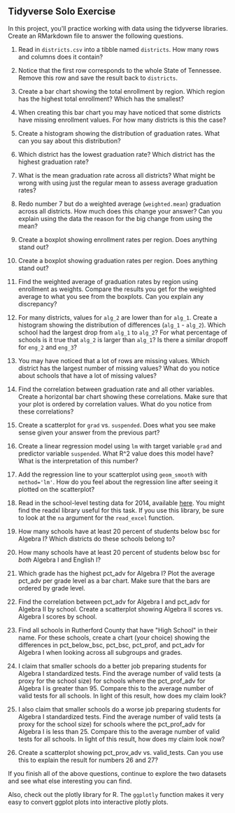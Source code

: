 ## Tidyverse Solo Exercise

In this project, you'll practice working with data using the tidyverse libraries. Create an RMarkdown file to answer the following questions.

1. Read in `districts.csv` into a tibble named `districts`. How many rows and columns does it contain?

2. Notice that the first row corresponds to the whole State of Tennessee. Remove this row and save the result back to `districts`.

3. Create a bar chart showing the total enrollment by region. Which region has the highest total enrollment? Which has the smallest?

4. When creating this bar chart you may have noticed that some districts have missing enrollment values. For how many districts is this the case?

5. Create a histogram showing the distribution of graduation rates. What can you say about this distribution?

6. Which district has the lowest graduation rate? Which district has the highest graduation rate?

7. What is the mean graduation rate across all districts? What might be wrong with using just the regular mean to assess average graduation rates?

8. Redo number 7 but do a weighted average (`weighted.mean`) graduation across all districts. How much does this change your answer? Can you explain using the data the reason for the big change from using the mean?

9. Create a boxplot showing enrollment rates per region. Does anything stand out?

10. Create a boxplot showing graduation rates per region. Does anything stand out?

11. Find the weighted average of graduation rates by region using enrollment as  weights. Compare the results you get for the weighted average to what you see from the boxplots. Can you explain any discrepancy?

12. For many districts, values for `alg_2` are lower than for `alg_1`. Create a histogram showing the distribution of differences (`alg_1` - `alg_2`). Which school had the largest drop from `alg_1` to `alg_2`? For what percentage of schools is it true that `alg_2` is larger than `alg_1`? Is there a similar dropoff for `eng_2` and `eng_3`?

13. You may have noticed that a lot of rows are missing values. Which district has the largest number of missing values? What do you notice about schools that have a lot of missing values?

14. Find the correlation between graduation rate and all other variables. Create a horizontal bar chart showing these correlations. Make sure that your plot is ordered by correlation values. What do you notice from these correlations?

15. Create a scatterplot for `grad` vs. `suspended`. Does what you see make sense given your answer from the previous part?

16. Create a linear regression model using `lm` with target variable `grad` and predictor variable `suspended`. What R^2 value does this model have? What is the interpretation of this number?

17. Add the regression line to your scatterplot using `geom_smooth` with `method='lm'`. How do you feel about the regression line after seeing it plotted on the scatterplot?

18. Read in the school-level testing data for 2014, available [here](https://www.tn.gov/content/dam/tn/education/data/data_2014_school_base.xlsx). You might find the readxl library useful for this task. If you use this library, be sure to look at the `na` argument for the `read_excel` function.

19. How many schools have at least 20 percent of students below bsc for Algebra I? Which districts do these schools belong to?

20. How many schools have at least 20 percent of students below bsc for _both_ Algebra I and English I?

21. Which grade has the highest pct_adv for Algebra I? Plot the average pct_adv per grade level as a bar chart. Make sure that the bars are ordered by grade level.

22. Find the correlation between pct_adv for Algebra I and pct_adv for Algebra II by school. Create a scatterplot showing Algebra II scores vs. Algebra I scores by school.

23. Find all schools in Rutherford County that have "High School" in their name. For these schools, create a chart (your choice) showing the differences in pct_below_bsc, pct_bsc, pct_prof, and pct_adv for Algebra I when looking across all subgroups and grades.

24. I claim that smaller schools do a better job preparing students for Algebra I standardized tests. Find the average number of valid tests (a proxy for the school size) for schools where the pct_prof_adv for Algebra I is greater than 95. Compare this to the average number of valid tests for all schools. In light of this result, how does my claim look?

25. I also claim that smaller schools do a worse job preparing students for Algebra I standardized tests. Find the average number of valid tests (a proxy for the school size) for schools where the pct_prof_adv for Algebra I is less than 25. Compare this to the average number of valid tests for all schools. In light of this result, how does my claim look now?

26. Create a scatterplot showing pct_prov_adv vs. valid_tests. Can you use this to explain the result for numbers 26 and 27?

If you finish all of the above questions, continue to explore the two datasets and see what else interesting you can find.

Also, check out the plotly library for R. The `ggplotly` function makes it very easy to convert ggplot plots into interactive plotly plots.
